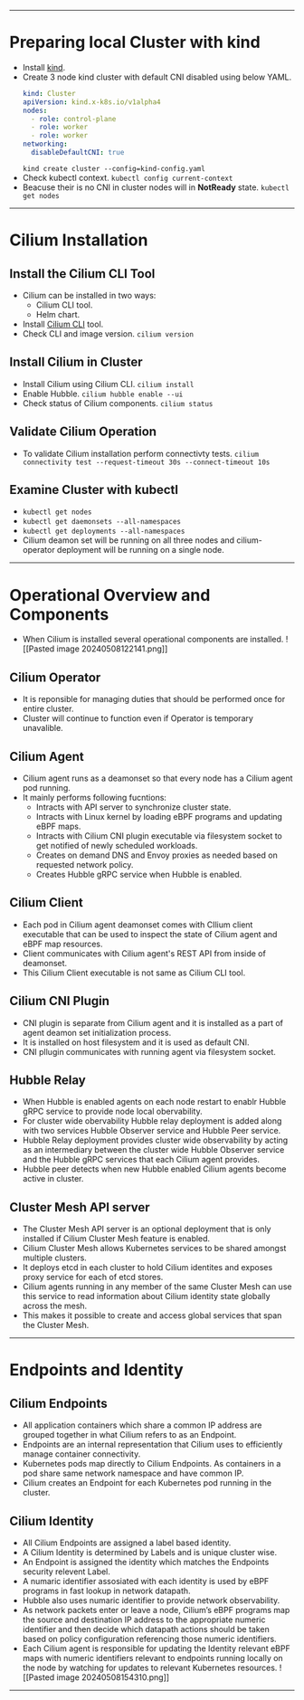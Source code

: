 ___
# Preparing local Cluster with kind
- Install [kind](https://kind.sigs.k8s.io/docs/user/quick-start/#installation).
- Create 3 node kind cluster with default CNI disabled using below YAML.
	```YAML
	kind: Cluster  
	apiVersion: kind.x-k8s.io/v1alpha4  
	nodes:  
	  - role: control-plane  
	  - role: worker  
	  - role: worker  
	networking:  
	  disableDefaultCNI: true
	```
	`kind create cluster --config=kind-config.yaml`
- Check kubectl context.
	`kubectl config current-context`
- Beacuse their is no CNI in cluster nodes will in **NotReady** state.
	`kubectl get nodes`
___
# Cilium Installation
## Install the Cilium CLI Tool
- Cilium can be installed in two ways:
	- Cilium CLI tool.
	- Helm chart.
- Install [Cilium CLI](https://docs.cilium.io/en/v1.13/gettingstarted/k8s-install-default/#install-the-cilium-cli) tool.
- Check CLI and image version.
	`cilium version`
## Install Cilium in Cluster
- Install Cilium using Cilium CLI.
	`cilium install`
- Enable Hubble.
	`cilium hubble enable --ui`
- Check status of Cilium components.
	`cilium status`
## Validate Cilium Operation
- To validate Cilium installation perform connectivty tests.
	`cilium connectivity test --request-timeout 30s --connect-timeout 10s`
## Examine Cluster with kubectl
- `kubectl get nodes`
- `kubectl get daemonsets --all-namespaces`
- `kubectl get deployments --all-namespaces`
- Cilium deamon set will be running on all three nodes and cilium-operator deployment will be running on a single node.
___
# Operational Overview and Components
- When Cilium is installed several operational components are installed.
![[Pasted image 20240508122141.png]]
## Cilium Operator
- It is reponsible for managing duties that should be performed once for entire cluster.
- Cluster will continue to function even if Operator is temporary unavalible.
## Cilium Agent
- Cilium agent runs as a deamonset so that every node has a Cilium agent pod running.
- It mainly performs following fucntions:
	- Intracts with API server to synchronize cluster state.
	- Intracts with Linux kernel by loading eBPF programs and updating eBPF maps.
	- Intracts with Cilium CNI plugin executable via filesystem socket to get notified of newly scheduled workloads.
	- Creates on demand DNS and Envoy proxies as needed based on requested network policy.
	- Creates Hubble gRPC service when Hubble is enabled.
## Cilium Client
- Each pod in Cilium agent deamonset comes with CIlium client executable that can be used to inspect the state of Cilium agent and eBPF map resources.
- Client communicates with Cilium agent's REST API from inside of deamonset.
- This Cilium Client executable is not same as Cilium CLI tool.
## Cilium CNI Plugin
- CNI plugin is separate from Cilium agent and it is installed as a part of agent deamon set initialization process.
- It is installed on host filesystem and it is used as default CNI.
- CNI pllugin communicates with running agent via filesystem socket.
## Hubble Relay
- When Hubble is enabled agents on each node restart to enablr Hubble gRPC service to provide node local obervability.
- For cluster wide obervability Hubble relay deployment is added along with two services Hubble Observer service and Hubble Peer service.
- Hubble Relay deployment provides cluster wide observability by acting as an intermediary between the cluster wide Hubble Observer service and the Hubble gRPC services that each Cilium agent provides.
- Hubble peer detects when new Hubble enabled Cilium agents become active in cluster.
## Cluster Mesh API server
- The Cluster Mesh API server is an optional deployment that is only installed if Cilium Cluster Mesh feature is enabled. 
- Cilium Cluster Mesh allows Kubernetes services to be shared amongst multiple clusters.
- It deploys etcd in each cluster to hold Cilium identites and exposes proxy service for each of etcd stores.
- Cilium agents running in any member of the same Cluster Mesh can use this service to read information about Cilium identity state globally across the mesh. 
- This makes it possible to create and access global services that span the Cluster Mesh.
___
# Endpoints and Identity
## Cilium Endpoints
- All application containers which share a common IP address are grouped together in what Cilium refers to as an Endpoint.
- Endpoints are an internal representation that Cilium uses to efficiently manage container connectivity.
- Kubernetes pods map directly to Cilium Endpoints. As containers in a pod share same network namespace and have common IP.
- Cilium creates an Endpoint for each Kubernetes pod running in the cluster.
## Cilium Identity
- All Cilium Endpoints are assigned a label based identity.
- A Cilium Identity is determined by Labels and is unique cluster wise.
- An Endpoint is assigned the identity which matches the Endpoints security relevent Label.
- A numaric identifier assosiated with each identity is used by eBPF programs in fast lookup in network datapath.
- Hubble also uses numaric identifier to provide network observability.
- As network packets enter or leave a node, Cilium’s eBPF programs map the source and destination IP address to the appropriate numeric identifier and then decide which datapath actions should be taken based on policy configuration referencing those numeric identifiers.
- Each Cilium agent is responsible for updating the Identity relevant eBPF maps with numeric identifiers relevant to endpoints running locally on the node by watching for updates to relevant Kubernetes resources.
![[Pasted image 20240508154310.png]]
___
